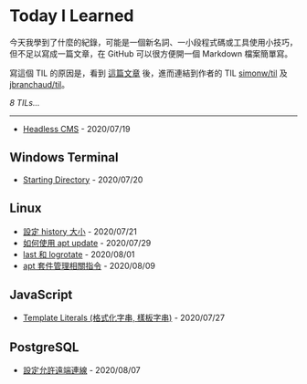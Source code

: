 # Today I Learned

今天我學到了什麼的紀錄，可能是一個新名詞、一小段程式碼或工具使用小技巧，但不足以寫成一篇文章，在 GitHub 可以很方便開一個 Markdown 檔案簡單寫。

寫這個 TIL 的原因是，看到 [這篇文章](https://simonwillison.net/2020/Jul/10/self-updating-profile-readme/) 後，進而連結到作者的 TIL [simonw/til](https://github.com/simonw/til) 及 [jbranchaud/til](https://github.com/jbranchaud/til)。

_8 TILs..._

---

* [Headless CMS](headless-cms.md) - 2020/07/19

## Windows Terminal

* [Starting Directory](/windows-terminal/starting-directory.md) - 2020/07/20

## Linux

* [設定 history 大小](/linux/set-history-size.md) - 2020/07/21
* [如何使用 apt update](/linux/how-to-use-apt-update.md) - 2020/07/29
* [last 和 logrotate](/linux/last-and-logrotate.md) - 2020/08/01
* [apt 套件管理相關指令](/linux/apt-package-related-command.md) - 2020/08/09

## JavaScript

* [Template Literals (格式化字串, 樣板字串)](/javascript/template-literals.md) - 2020/07/27

## PostgreSQL

* [設定允許遠端連線](/postgresql/allow-remote-access.md) - 2020/08/07

